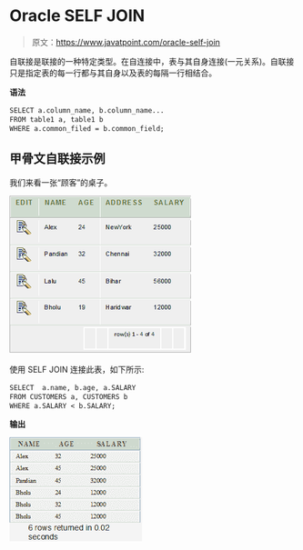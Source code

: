 # Oracle SELF JOIN

> 原文：<https://www.javatpoint.com/oracle-self-join>

自联接是联接的一种特定类型。在自连接中，表与其自身连接(一元关系)。自联接只是指定表的每一行都与其自身以及表的每隔一行相结合。

**语法**

```
SELECT a.column_name, b.column_name... 
FROM table1 a, table1 b 
WHERE a.common_filed = b.common_field; 

```

## 甲骨文自联接示例

我们来看一张“顾客”的桌子。

![Oracle Self Join](img/921ed57ab0f05d15837fdec2f5aaec0c.png)

使用 SELF JOIN 连接此表，如下所示:

```
SELECT  a.name, b.age, a.SALARY
FROM CUSTOMERS a, CUSTOMERS b
WHERE a.SALARY < b.SALARY;

```

**输出**

![Oracle Self Join 2](img/12f5b15fbce6b16e6690389a9dff23f3.png)